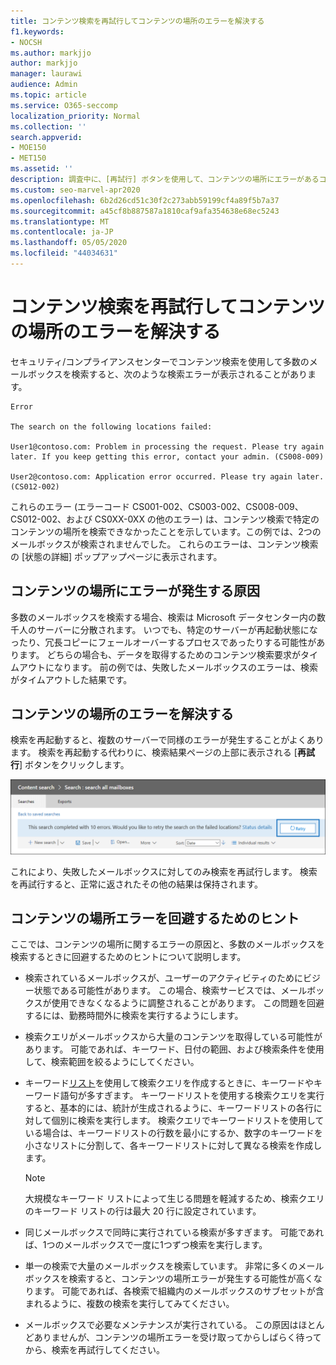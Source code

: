 ```yaml
---
title: コンテンツ検索を再試行してコンテンツの場所のエラーを解決する
f1.keywords:
- NOCSH
ms.author: markjjo
author: markjjo
manager: laurawi
audience: Admin
ms.topic: article
ms.service: O365-seccomp
localization_priority: Normal
ms.collection: ''
search.appverid:
- MOE150
- MET150
ms.assetid: ''
description: 調査中に、[再試行] ボタンを使用して、コンテンツの場所にエラーがあるコンテンツ検索を解決できます。
ms.custom: seo-marvel-apr2020
ms.openlocfilehash: 6b2d26cd51c30f2c273abb59199cf4a89f5b7a37
ms.sourcegitcommit: a45cf8b887587a1810caf9afa354638e68ec5243
ms.translationtype: MT
ms.contentlocale: ja-JP
ms.lasthandoff: 05/05/2020
ms.locfileid: "44034631"
---
```

# <a name="retry-a-content-search-to-resolve-a-content-location-error"></a>コンテンツ検索を再試行してコンテンツの場所のエラーを解決する

セキュリティ/コンプライアンスセンターでコンテンツ検索を使用して多数のメールボックスを検索すると、次のような検索エラーが表示されることがあります。

```text
Error

The search on the following locations failed:

User1@contoso.com: Problem in processing the request. Please try again later. If you keep getting this error, contact your admin. (CS008-009)

User2@contoso.com: Application error occurred. Please try again later. (CS012-002)
```

これらのエラー (エラーコード CS001-002、CS003-002、CS008-009、CS012-002、および CS0XX-0XX の他のエラー) は、コンテンツ検索で特定のコンテンツの場所を検索できなかったことを示しています。この例では、2つのメールボックスが検索されませんでした。 これらのエラーは、コンテンツ検索の [状態の詳細] ポップアップページに表示されます。

## <a name="cause-of-content-location-errors"></a>コンテンツの場所にエラーが発生する原因

多数のメールボックスを検索する場合、検索は Microsoft データセンター内の数千人のサーバーに分散されます。 いつでも、特定のサーバーが再起動状態になったり、冗長コピーにフェールオーバーするプロセスであったりする可能性があります。 どちらの場合も、データを取得するためのコンテンツ検索要求がタイムアウトになります。 前の例では、失敗したメールボックスのエラーは、検索がタイムアウトした結果です。

## <a name="resolving-content-location-errors"></a>コンテンツの場所のエラーを解決する

検索を再起動すると、複数のサーバーで同様のエラーが発生することがよくあります。 検索を再起動する代わりに、検索結果ページの上部に表示される [**再試行**] ボタンをクリックします。

![[再試行] ボタンをクリックしてコンテンツの場所のエラーを解決する](../media/retrycontentsearch3.png)

これにより、失敗したメールボックスに対してのみ検索を再試行します。 検索を再試行すると、正常に返されたその他の結果は保持されます。

## <a name="tips-to-avoid-content-location-errors"></a>コンテンツの場所エラーを回避するためのヒント

ここでは、コンテンツの場所に関するエラーの原因と、多数のメールボックスを検索するときに回避するためのヒントについて説明します。

- 検索されているメールボックスが、ユーザーのアクティビティのためにビジー状態である可能性があります。 この場合、検索サービスでは、メールボックスが使用できなくなるように調整されることがあります。 この問題を回避するには、勤務時間外に検索を実行するようにします。

- 検索クエリがメールボックスから大量のコンテンツを取得している可能性があります。 可能であれば、キーワード、日付の範囲、および検索条件を使用して、検索範囲を絞るようにしてください。

- キーワード[リスト](view-keyword-statistics-for-content-search.md#get-keyword-statistics-for-content-searches)を使用して検索クエリを作成するときに、キーワードやキーワード語句が多すぎます。 キーワードリストを使用する検索クエリを実行すると、基本的には、統計が生成されるように、キーワードリストの各行に対して個別に検索を実行します。 検索クエリでキーワードリストを使用している場合は、キーワードリストの行数を最小にするか、数字のキーワードを小さなリストに分割して、各キーワードリストに対して異なる検索を作成します。

  > [!NOTE]
  > 大規模なキーワード リストによって生じる問題を軽減するため、検索クエリのキーワード リストの行は最大 20 行に設定されています。

- 同じメールボックスで同時に実行されている検索が多すぎます。 可能であれば、1つのメールボックスで一度に1つずつ検索を実行します。

- 単一の検索で大量のメールボックスを検索しています。 非常に多くのメールボックスを検索すると、コンテンツの場所エラーが発生する可能性が高くなります。 可能であれば、各検索で組織内のメールボックスのサブセットが含まれるように、複数の検索を実行してみてください。

- メールボックスで必要なメンテナンスが実行されている。 この原因はほとんどありませんが、コンテンツの場所エラーを受け取ってからしばらく待ってから、検索を再試行してください。
